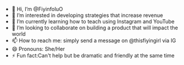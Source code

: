 - 👋 Hi, I’m @FiyinfoluO
- 👀 I’m interested in developing strategies that increase revenue 
- 🌱 I’m currently learning how to teach using Instagram and YouTube 
- 💞️ I’m looking to collaborate on building a product that will impact the world
- 📫 How to reach me: simply send a message on @thisfiyingirl via IG
- 😄 Pronouns: She/Her
- ⚡ Fun fact:Can't help but be dramatic and friendly at the same time

<!---
FiyinfoluO/FiyinfoluO is a ✨ special ✨ repository because its `README.md` (this file) appears on your GitHub profile.
You can click the Preview link to take a look at your changes.
--->
